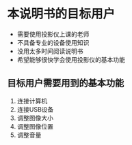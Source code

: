 

# 本说明书的目标用户

* 需要使用投影仪上课的老师<br>
* 不具备专业的设备使用知识<br>
* 没用太多时间阅读说明书<br>
* 希望能够很快学会使用投影仪的基本功能
## 目标用户需要用到的基本功能
1. 连接计算机<br>
2. 连接USB设备<br>
3. 调整图像大小<br>
4. 调整图像位置<br>
5. 调整音量<br>
